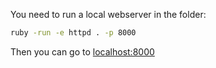 You need to run a local webserver in the folder:

```bash
ruby -run -e httpd . -p 8000
```

Then you can go to [localhost:8000](http://localhost:8000)

